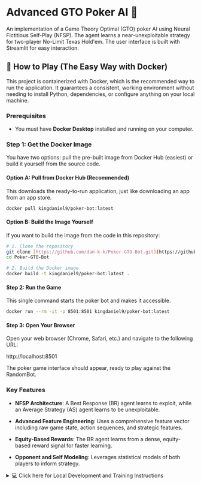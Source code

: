 # Advanced GTO Poker AI 🤖

An implementation of a Game Theory Optimal (GTO) poker AI using Neural Fictitious Self-Play (NFSP). The agent learns a near-unexploitable strategy for two-player No-Limit Texas Hold'em. The user interface is built with Streamlit for easy interaction.

## 🚀 How to Play (The Easy Way with Docker)

This project is containerized with Docker, which is the recommended way to run the application. It guarantees a consistent, working environment without needing to install Python, dependencies, or configure anything on your local machine.

### Prerequisites
- You must have **Docker Desktop** installed and running on your computer.

### Step 1: Get the Docker Image
You have two options: pull the pre-built image from Docker Hub (easiest) or build it yourself from the source code.

#### Option A: Pull from Docker Hub (Recommended)
This downloads the ready-to-run application, just like downloading an app from an app store.

```bash
docker pull kingdaniel9/poker-bot:latest
```

#### Option B: Build the Image Yourself

If you want to build the image from the code in this repository:

```bash
# 1. Clone the repository
git clone [https://github.com/dan-k-k/Poker-GTO-Bot.git](https://github.com/dan-k-k/Poker-GTO-Bot.git)
cd Poker-GTO-Bot

# 2. Build the Docker image
docker build -t kingdaniel9/poker-bot:latest .
```

#### Step 2: Run the Game

This single command starts the poker bot and makes it accessible.

```bash
docker run --rm -it -p 8501:8501 kingdaniel9/poker-bot:latest
```

#### Step 3: Open Your Browser

Open your web browser (Chrome, Safari, etc.) and navigate to the following URL:

http://localhost:8501

The poker game interface should appear, ready to play against the RandomBot.

### Key Features
- **NFSP Architecture**: A Best Response (BR) agent learns to exploit, while an Average Strategy (AS) agent learns to be unexploitable.

- **Advanced Feature Engineering**: Uses a comprehensive feature vector including raw game state, action sequences, and strategic features.

- **Equity-Based Rewards**: The BR agent learns from a dense, equity-based reward signal for faster learning.

- **Opponent and Self Modeling**: Leverages statistical models of both players to inform strategy.

<details>
<summary>💻 Click here for Local Development and Training Instructions</summary>

#### Local Installation

This is for developers who want to modify the code or run the training scripts directly.

```bash
# 1. Clone the repository
git clone [https://github.com/dan-k-k/Poker-GTO-Bot](https://github.com/dan-k-k/Poker-GTO-Bot)
cd Poker-GTO-Bot

# 2. Create and activate a Python virtual environment
python3 -m venv .venv
source .venv/bin/activate

# 3. Install the required packages
pip install -r requirements.txt

# 4. Install the application in editable mode
pip install -e .
```

#### 🚀 Training Workflow

Training follows a curriculum to ensure stable convergence.

#### 1. Bootstrap Agent & Generate Initial Data

Run the main training for ~100 episodes. This uses a heuristic to teach the agent basics and create the first dataset for the range predictor.
Note: You can pause training at any time with Ctrl + C and resume with the same command.

```bash
python -m app.trainingL1.train_L1
```
#### 2. Train Initial Range Predictor

Use the data from Step 1 to train the first version of the RangeNetwork.

```bash
python -m app.range_predictor.train_range_predictor
```
#### 3. Iterative Refinement

Now, alternate between running the main agent training (which will automatically load and use the range model) and re-training the range predictor with the new, higher-quality data.

```bash
# Run for another 200-300 episodes to generate better data
python -m app.trainingL1.train_L1

# Re-train the range predictor with the new data
python -m app.range_predictor.train_range_predictor

# Repeat this cycle
```
</details>